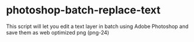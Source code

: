 # photoshop-batch-replace-text
This script will let you edit a text layer in batch using Adobe Photoshop and save them as web optimized png (png-24)
